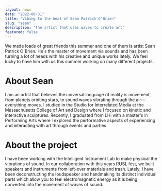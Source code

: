 ```yaml
---
layout: news
date: "2022-08-31"
title: "Vibing to the beat of Sean Patrick O'Brien"
slug: "sean"
description: "The artist that uses waves to create art"
featured: false
---
```


<script>
import CaptionedImage from "../../components/Images/CaptionedImage.svelte"
</script>

We made loads of great friends this summer and one of them is artist Sean Patrick O'Brien. He's the master of movement via sounds and has been turning a lot of heads with his creative and unique works lately. We feel lucky to have him with us this summer working on many different projects. 

<CaptionedImage
src="news/sean-5724.jpg"
alt="A man sitting at a blue desk, peeking through a couple of tiny bronze circles he's holding."
caption="Sean Patrick O'Brien hard at work in our lab"/>

# About Sean

I am an artist that believes the universal language of reality is movement, from planets orbiting stars, to sound waves vibrating through the air—everything moves. I studied in the Studio for Interrelated Media at the Massachusetts College of Art and Design where I focused on kinetic and interactive sculptures. Recently, I graduated from LHÍ with a master's in Performing Arts where I explored the performative aspects of experiencing and interacting with art through events and parties.

<CaptionedImage
src="news/sean-5665.jpg"
alt="A tower of small and beautifully designed speakers."
caption="Recycled speakers lasercut from discarded materials"/>

# About the project

I have been working with the Intelligent Instrument Lab to make physical the vibrations of sound. In our collaboration with this years RUSL fest, we built speakers and instruments from left-over materials and trash. Lately, I have been deconstructing the loudspeaker and handmaking its distinct individual parts which allow you to feel electromagnetic energy as it is being converted into the movement of waves of sound.

<CaptionedImage
src="news/sean-5712.jpg"
alt="Various pieces of technical elements spread out on a blue table."
caption="Various elements for the technology library, a modular system for rapid prototyping and experimentation"/>

<CaptionedImage
src="news/sean-5741.jpg"
alt="Blue circular flat devices."
caption="Exciter speakers turn anything into a speaker!"/>

<CaptionedImage
src="news/sean-5732.jpg"
alt="Copper spirals on a yellow surface."
caption="Copper coils for electromechanical experimentation"/>
